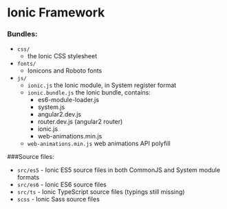 # Ionic Framework

### Bundles:

 - `css/`
     - the Ionic CSS stylesheet
 - `fonts/`
     - Ionicons and Roboto fonts
 - `js/`
     - `ionic.js` the Ionic module, in System register format
     - `ionic.bundle.js` the Ionic bundle, contains:
          * es6-module-loader.js
          * system.js
          * angular2.dev.js
          * router.dev.js (angular2 router)
          * ionic.js
          * web-animations.min.js
     - `web-animations.min.js` web animations API polyfill

###Source files:

 - `src/es5` - Ionic ES5 source files in both CommonJS and System module formats
 - `src/es6` - Ionic ES6 source files
 - `src/ts` - Ionic TypeScript source files (typings still missing)
 - `scss` - Ionic Sass source files
